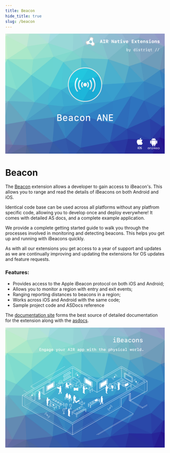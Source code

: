 ```yaml
---
title: Beacon
hide_title: true
slug: /beacon
---
```


![](images/hero.png)

# Beacon

The [Beacon](https://airnativeextensions.com/extension/com.distriqt.Beacon) extension
allows a developer to gain access to iBeacon's. This allows you to range and read the
details of iBeacons on both Android and iOS.

Identical code base can be used across all platforms without any platfrom specific code,
allowing you to develop once and deploy everywhere! It comes with detailed AS docs, and
a complete example application.

We provide a complete getting started guide to walk you through the processes involved
in monitoring and detecting beacons. This helps you get up and running with iBeacons quickly.

As with all our extensions you get access to a year of support and updates as we are
continually improving and updating the extensions for OS updates and feature requests.

### Features:

- Provides access to the Apple iBeacon protocol on both iOS and Android;
- Allows you to monitor a region with entry and exit events;
- Ranging reporting distances to beacons in a region;
- Works across iOS and Android with the same code;
- Sample project code and ASDocs reference

The [documentation site](https://docs.airnativeextensions.com/docs/beacon) forms the best source of detailed documentation for the extension along
with the [asdocs](https://docs.airnativeextensions.com/asdocs/beacon).

![](images/promo.png)
